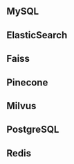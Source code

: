 ## MySQL



## ElasticSearch



## Faiss



## Pinecone



## Milvus



## PostgreSQL



## Redis




